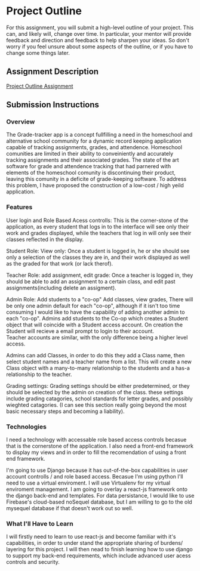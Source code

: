 # Project Outline
For this assignment, you will submit a high-level outline of your project. This can, and likely will, change over time. In particular, your mentor will provide feedback and direction and feedback to help sharpen your ideas. So don't worry if you feel unsure about some aspects of the outline, or if you have to change some things later.

## Assignment Description
[Project Outline Assignment](https://education.launchcode.org/liftoff/assignments/project-outline/)

## Submission Instructions

### Overview
The Grade-tracker app is a concept fullfilling a need in the homeschool and alternative school community for a dynamic record keeping application 
capable of tracking assignments, grades, and attendence. 
Homeschool comunities are limited in their ability to conveiniently and accurately tracking assignments and their associated grades. The state of the art software for grade and attendence tracking that had parnered with elements of the homeschool comunity is discontinuing their product, leaving this comunity in a deficite of grade-keeping software. To address this problem, I have proposed the construction of a low-cost / high yeild application. 
### Features
User login and Role Based Acess controlls:
This is the corner-stone of the application, as every student that logs in to the interface will see only their work and grades displayed, while 
the teachers that log in will only see their classes reflected in the display. 

Student Role: View only:
Once a student is logged in, he or she should see only a selection of the classes they are in, and their work displayed as well as the graded for that work (or lack therof).  

Teacher Role: add assignment, edit grade:
Once a teacher is logged in, they should be able to add an assignment to a certain class, and edit past assignments(including delete an assigment). 

Admin Role: Add students to a "co-op" Add classes, view grades,
There will be only one admin default for each "co-op", although if it isn't too time consuming I would like to have the capability of adding another admin to each "co-op".
Admins add students to the Co-op which creates a Student object that will coincide with a Student access account. On creation the Student will recieve a email prompt to login to their account.   
Teacher accounts are similar, with the only difference being a higher level access. 

Admins can add Classes, in order to do this they add a Class name, then select student names and a teacher name from a list. This will create a new Class object with a many-to-many relationship to the students and a has-a relationship to the teacher. 

Grading settings: 
Grading settings should be either predetermined, or they should be selected by the admin on creation of the class. these settings include grading catagories, school standards for letter grades, and possibly wieghted catagories. (I can see this section really going beyond the most basic necessary steps and becoming a liability). 

### Technologies
I need a technology with accessable role based access controls becasue that is the cornerstone of the application. 
I also need a front-end framework to display my views and in order to fill the recomendation of using a front end framework. 

I'm going to use Django because it has out-of-the-box capabilities in user account controlls / and role based access.
Becasue I'm using python I'll need to use a virtual enviroment. I will use Virtualenv for my virtual enviroment management. 
I am going to overlay a react-js framework onto the django back-end and templates.
For data persistance, I would like to use Firebase's cloud-based noSequel database, but I am willing to go to the old mysequel database if that doesn't work out so well. 


### What I'll Have to Learn
I will firstly need to learn to use react-js and become familiar with it's capabilities, in order to under stand the appropriate sharing of burdens/ layering for this project. 
I will then nead to finish learning how to use django to support my back-end requirements, which include advanced user acess controls and security. 
